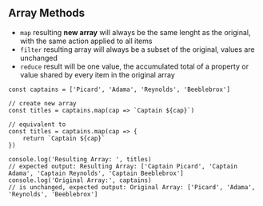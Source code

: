 ## Array Methods
- `map` resulting **new array** will always be the same lenght as the original, with the same action applied to all items
- `filter` resulting array will always be a subset of the original, values are unchanged
- `reduce` result will be one value, the accumulated total of a property or value shared by every item in the original array


```
const captains = ['Picard', 'Adama', 'Reynolds', 'Beeblebrox']

// create new array
const titles = captains.map(cap => `Captain ${cap}`)

// equivalent to
const titles = captains.map(cap => {
    return `Captain ${cap}`
})

console.log('Resulting Array: ', titles)
// expected output: Resulting Array: ['Captain Picard', 'Captain Adama', 'Captain Reynolds', 'Captain Beeblebrox']
console.log('Original Array:', captains)
// is unchanged, expected output: Original Array: ['Picard', 'Adama', 'Reynolds', 'Beeblebrox']
```